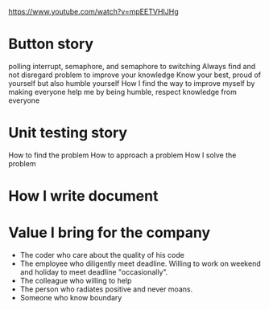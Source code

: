 
https://www.youtube.com/watch?v=mpEETVHIJHg
# Button story
polling interrupt, 
semaphore, 
and semaphore to switching
Always find and not disregard problem to  improve your knowledge
Know your best, proud of yourself but also humble yourself
How I find the way to improve myself by making everyone help me by being humble, respect knowledge from everyone

# Unit testing story
How to find the problem
How to approach a problem 
How I solve the problem

# How I write document


# Value I bring for the company

- The coder who care about the quality of his code
- The employee who diligently meet deadline. Willing to work on weekend and holiday to meet deadline "occasionally".
- The colleague who willing to help
- The person who radiates positive and never moans.
- Someone who know boundary

